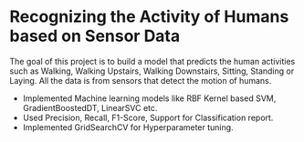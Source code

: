 # Recognizing the Activity of Humans based on Sensor Data


The goal of this project is to build a model that predicts the human activities such as Walking, Walking Upstairs, Walking Downstairs, Sitting, Standing or Laying. All the data is from sensors that detect the motion of humans.

- Implemented Machine learning models like RBF Kernel based SVM, GradientBoostedDT, LinearSVC etc.
- Used Precision, Recall, F1-Score, Support for Classification report.
- Implemented GridSearchCV for Hyperparameter tuning.

